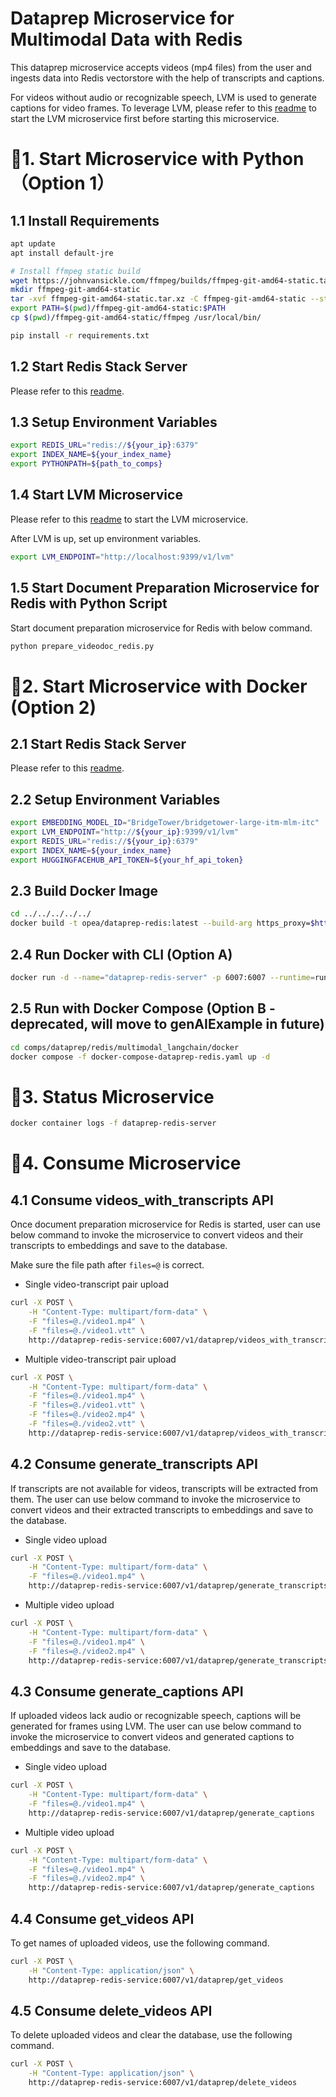 # Dataprep Microservice for Multimodal Data with Redis

This dataprep microservice accepts videos (mp4 files) from the user and ingests data into Redis vectorstore with the help of transcripts and captions.

For videos without audio or recognizable speech, LVM is used to generate captions for video frames. To leverage LVM, please refer to this [readme](../../../lvms/README.md) to start the LVM microservice first before starting this microservice.

# 🚀1. Start Microservice with Python（Option 1）

## 1.1 Install Requirements

```bash
apt update
apt install default-jre

# Install ffmpeg static build
wget https://johnvansickle.com/ffmpeg/builds/ffmpeg-git-amd64-static.tar.xz
mkdir ffmpeg-git-amd64-static
tar -xvf ffmpeg-git-amd64-static.tar.xz -C ffmpeg-git-amd64-static --strip-components 1
export PATH=$(pwd)/ffmpeg-git-amd64-static:$PATH
cp $(pwd)/ffmpeg-git-amd64-static/ffmpeg /usr/local/bin/

pip install -r requirements.txt
```

## 1.2 Start Redis Stack Server

Please refer to this [readme](../../../vectorstores/langchain/redis/README.md).

## 1.3 Setup Environment Variables

```bash
export REDIS_URL="redis://${your_ip}:6379"
export INDEX_NAME=${your_index_name}
export PYTHONPATH=${path_to_comps}
```

## 1.4 Start LVM Microservice

Please refer to this [readme](../../../lvms/README.md) to start the LVM microservice.

After LVM is up, set up environment variables.

```bash
export LVM_ENDPOINT="http://localhost:9399/v1/lvm"
```

## 1.5 Start Document Preparation Microservice for Redis with Python Script

Start document preparation microservice for Redis with below command.

```bash
python prepare_videodoc_redis.py
```

# 🚀2. Start Microservice with Docker (Option 2)

## 2.1 Start Redis Stack Server

Please refer to this [readme](../../../vectorstores/langchain/redis/README.md).

## 2.2 Setup Environment Variables

```bash
export EMBEDDING_MODEL_ID="BridgeTower/bridgetower-large-itm-mlm-itc"
export LVM_ENDPOINT="http://${your_ip}:9399/v1/lvm"
export REDIS_URL="redis://${your_ip}:6379"
export INDEX_NAME=${your_index_name}
export HUGGINGFACEHUB_API_TOKEN=${your_hf_api_token}
```

## 2.3 Build Docker Image

```bash
cd ../../../../../
docker build -t opea/dataprep-redis:latest --build-arg https_proxy=$https_proxy --build-arg http_proxy=$http_proxy -f comps/dataprep/redis/multimodal_langchain/docker/Dockerfile .
```

## 2.4 Run Docker with CLI (Option A)

```bash
docker run -d --name="dataprep-redis-server" -p 6007:6007 --runtime=runc --ipc=host -e http_proxy=$http_proxy -e https_proxy=$https_proxy -e REDIS_URL=$REDIS_URL -e INDEX_NAME=$INDEX_NAME -e LVM_ENDPOINT=$LVM_ENDPOINT -e HUGGINGFACEHUB_API_TOKEN=$HUGGINGFACEHUB_API_TOKEN opea/dataprep-redis:latest
```

## 2.5 Run with Docker Compose (Option B - deprecated, will move to genAIExample in future)

```bash
cd comps/dataprep/redis/multimodal_langchain/docker
docker compose -f docker-compose-dataprep-redis.yaml up -d
```

# 🚀3. Status Microservice

```bash
docker container logs -f dataprep-redis-server
```

# 🚀4. Consume Microservice

## 4.1 Consume videos_with_transcripts API

Once document preparation microservice for Redis is started, user can use below command to invoke the microservice to convert videos and their transcripts to embeddings and save to the database.

Make sure the file path after `files=@` is correct.

- Single video-transcript pair upload

```bash
curl -X POST \
    -H "Content-Type: multipart/form-data" \
    -F "files=@./video1.mp4" \
    -F "files=@./video1.vtt" \
    http://dataprep-redis-service:6007/v1/dataprep/videos_with_transcripts
```

- Multiple video-transcript pair upload
```bash
curl -X POST \
    -H "Content-Type: multipart/form-data" \
    -F "files=@./video1.mp4" \
    -F "files=@./video1.vtt" \
    -F "files=@./video2.mp4" \
    -F "files=@./video2.vtt" \
    http://dataprep-redis-service:6007/v1/dataprep/videos_with_transcripts
```

## 4.2 Consume generate_transcripts API

If transcripts are not available for videos, transcripts will be extracted from them. The user can use below command to invoke the microservice to convert videos and their extracted transcripts to embeddings and save to the database.

- Single video upload

```bash
curl -X POST \
    -H "Content-Type: multipart/form-data" \
    -F "files=@./video1.mp4" \
    http://dataprep-redis-service:6007/v1/dataprep/generate_transcripts
```

- Multiple video upload

```bash
curl -X POST \
    -H "Content-Type: multipart/form-data" \
    -F "files=@./video1.mp4" \
    -F "files=@./video2.mp4" \
    http://dataprep-redis-service:6007/v1/dataprep/generate_transcripts
```

## 4.3 Consume generate_captions API

If uploaded videos lack audio or recognizable speech, captions will be generated for frames using LVM. The user can use below command to invoke the microservice to convert videos and generated captions to embeddings and save to the database.

- Single video upload

```bash
curl -X POST \
    -H "Content-Type: multipart/form-data" \
    -F "files=@./video1.mp4" \
    http://dataprep-redis-service:6007/v1/dataprep/generate_captions
```

- Multiple video upload

```bash
curl -X POST \
    -H "Content-Type: multipart/form-data" \
    -F "files=@./video1.mp4" \
    -F "files=@./video2.mp4" \
    http://dataprep-redis-service:6007/v1/dataprep/generate_captions
```

## 4.4 Consume get_videos API

To get names of uploaded videos, use the following command.

```bash
curl -X POST \
    -H "Content-Type: application/json" \
    http://dataprep-redis-service:6007/v1/dataprep/get_videos
```

## 4.5 Consume delete_videos API

To delete uploaded videos and clear the database, use the following command.

```bash
curl -X POST \
    -H "Content-Type: application/json" \
    http://dataprep-redis-service:6007/v1/dataprep/delete_videos
```
